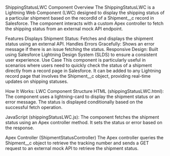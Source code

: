 ShippingStatusLWC Component
Overview
The ShippingStatusLWC is a Lightning Web Component (LWC) designed to display the shipping status of a particular shipment based on the recordId of a Shipment__c record in Salesforce. The component interacts with a custom Apex controller to fetch the shipping status from an external mock API endpoint.

Features
Displays Shipment Status: Fetches and displays the shipment status using an external API.
Handles Errors Gracefully: Shows an error message if there is an issue fetching the status.
Responsive Design: Built using Salesforce Lightning Design System (SLDS) to ensure a consistent user experience.
Use Case
This component is particularly useful in scenarios where users need to quickly check the status of a shipment directly from a record page in Salesforce. It can be added to any Lightning record page that involves the Shipment__c object, providing real-time updates on shipping statuses.

How It Works: 
LWC Component Structure
HTML (shippingStatusLWC.html):
The component uses a lightning-card to display the shipment status or an error message. The status is displayed conditionally based on the successful fetch operation.

JavaScript (shippingStatusLWC.js):
The component fetches the shipment status using an Apex controller method. It sets the status or error based on the response.

Apex Controller (ShipmentStatusController)
The Apex controller queries the Shipment__c object to retrieve the tracking number and sends a GET request to an external mock API to retrieve the shipment status.
